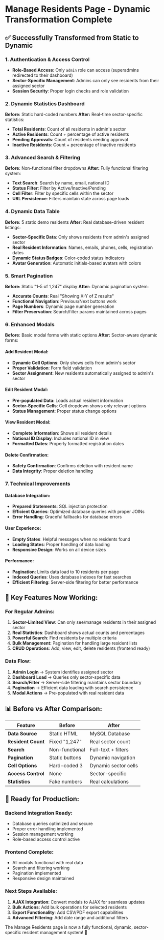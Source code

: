 # Manage Residents Page - Dynamic Transformation Complete

## ✅ **Successfully Transformed from Static to Dynamic**

### **1. Authentication & Access Control**

- **Role-Based Access**: Only `admin` role can access (superadmins redirected to their dashboard)
- **Sector-Specific Management**: Admins can only see residents from their assigned sector
- **Session Security**: Proper login checks and role validation

### **2. Dynamic Statistics Dashboard**

**Before:** Static hard-coded numbers
**After:** Real-time sector-specific statistics:

- **Total Residents**: Count of all residents in admin's sector
- **Active Residents**: Count + percentage of active residents
- **Pending Approvals**: Count of residents needing approval
- **Inactive Residents**: Count + percentage of inactive residents

### **3. Advanced Search & Filtering**

**Before:** Non-functional filter dropdowns
**After:** Fully functional filtering system:

- **Text Search**: Search by name, email, national ID
- **Status Filter**: Filter by Active/Inactive/Pending
- **Cell Filter**: Filter by specific cells within the sector
- **URL Persistence**: Filters maintain state across page loads

### **4. Dynamic Data Table**

**Before:** 5 static demo residents
**After:** Real database-driven resident listings:

- **Sector-Specific Data**: Only shows residents from admin's assigned sector
- **Real Resident Information**: Names, emails, phones, cells, registration dates
- **Dynamic Status Badges**: Color-coded status indicators
- **Avatar Generation**: Automatic initials-based avatars with colors

### **5. Smart Pagination**

**Before:** Static "1-5 of 1,247" display
**After:** Dynamic pagination system:

- **Accurate Counts**: Real "Showing X-Y of Z results"
- **Functional Navigation**: Previous/Next buttons work
- **Page Numbers**: Dynamic page number generation
- **Filter Preservation**: Search/filter params maintained across pages

### **6. Enhanced Modals**

**Before:** Basic modal forms with static options
**After:** Sector-aware dynamic forms:

#### **Add Resident Modal:**

- **Dynamic Cell Options**: Only shows cells from admin's sector
- **Proper Validation**: Form field validation
- **Sector Assignment**: New residents automatically assigned to admin's sector

#### **Edit Resident Modal:**

- **Pre-populated Data**: Loads actual resident information
- **Sector-Specific Cells**: Cell dropdown shows only relevant options
- **Status Management**: Proper status change options

#### **View Resident Modal:**

- **Complete Information**: Shows all resident details
- **National ID Display**: Includes national ID in view
- **Formatted Dates**: Properly formatted registration dates

#### **Delete Confirmation:**

- **Safety Confirmation**: Confirms deletion with resident name
- **Data Integrity**: Proper deletion handling

### **7. Technical Improvements**

#### **Database Integration:**

- **Prepared Statements**: SQL injection protection
- **Efficient Queries**: Optimized database queries with proper JOINs
- **Error Handling**: Graceful fallbacks for database errors

#### **User Experience:**

- **Empty States**: Helpful messages when no residents found
- **Loading States**: Proper handling of data loading
- **Responsive Design**: Works on all device sizes

#### **Performance:**

- **Pagination**: Limits data load to 10 residents per page
- **Indexed Queries**: Uses database indexes for fast searches
- **Efficient Filtering**: Server-side filtering for better performance

## **🎯 Key Features Now Working:**

### **For Regular Admins:**

1. **Sector-Limited View**: Can only see/manage residents in their assigned sector
2. **Real Statistics**: Dashboard shows actual counts and percentages
3. **Powerful Search**: Find residents by multiple criteria
4. **Bulk Management**: Pagination for handling large resident lists
5. **CRUD Operations**: Add, view, edit, delete residents (frontend ready)

### **Data Flow:**

1. **Admin Login** → System identifies assigned sector
2. **Dashboard Load** → Queries only sector-specific data
3. **Search/Filter** → Server-side filtering maintains sector boundary
4. **Pagination** → Efficient data loading with search persistence
5. **Modal Actions** → Pre-populated with real resident data

## **📊 Before vs After Comparison:**

| Feature            | Before         | After                |
| ------------------ | -------------- | -------------------- |
| **Data Source**    | Static HTML    | MySQL Database       |
| **Resident Count** | Fixed "1,247"  | Real sector count    |
| **Search**         | Non-functional | Full-text + filters  |
| **Pagination**     | Static buttons | Dynamic navigation   |
| **Cell Options**   | Hard-coded 3   | Dynamic sector cells |
| **Access Control** | None           | Sector-specific      |
| **Statistics**     | Fake numbers   | Real calculations    |

## **🚀 Ready for Production:**

### **Backend Integration Ready:**

- Database queries optimized and secure
- Proper error handling implemented
- Session management working
- Role-based access control active

### **Frontend Complete:**

- All modals functional with real data
- Search and filtering working
- Pagination implemented
- Responsive design maintained

### **Next Steps Available:**

1. **AJAX Integration**: Convert modals to AJAX for seamless updates
2. **Bulk Actions**: Add bulk operations for selected residents
3. **Export Functionality**: Add CSV/PDF export capabilities
4. **Advanced Filtering**: Add date range and additional filters

The Manage Residents page is now a fully functional, dynamic, sector-specific resident management system! 🎉
